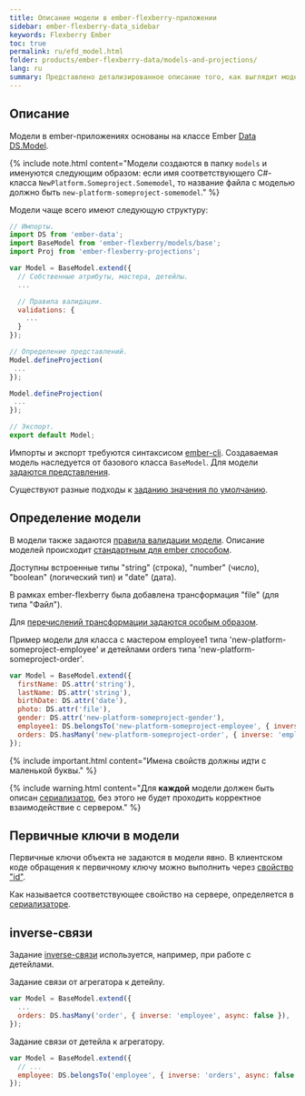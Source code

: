 ```yaml
---
title: Описание модели в ember-flexberry-приложении
sidebar: ember-flexberry-data_sidebar
keywords: Flexberry Ember
toc: true
permalink: ru/efd_model.html
folder: products/ember-flexberry-data/models-and-projections/
lang: ru
summary: Представлено детализированное описание того, как выглядит модель в приложении.
---
```


## Описание

Модели в ember-приложениях основаны на классе Ember [Data DS.Model](http://emberjs.com/api/data/classes/DS.Model.html).

{% include note.html content="Модели создаются в папку `models` и именуются следующим образом: если имя соответствующего C#-класса `NewPlatform.Someproject.Somemodel`, то название файла с моделью должно быть `new-platform-someproject-somemodel`." %}

Модели чаще всего имеют следующую структуру:

```javascript
// Импорты.
import DS from 'ember-data';
import BaseModel from 'ember-flexberry/models/base';
import Proj from 'ember-flexberry-projections';

var Model = BaseModel.extend({
  // Собственные атрибуты, мастера, детейлы.
  ...

  // Правила валидации.
  validations: {
	...
  }
});

// Определение представлений.
Model.defineProjection(
 ...
});

Model.defineProjection(
 ...
});

// Экспорт.
export default Model;
```

Импорты и экспорт требуются синтаксисом [ember-cli](http://ember-cli.com).
Создаваемая модель наследуется от базового класса `BaseModel`.
Для модели [задаются представления](efd_model-projection.html).

Существуют разные подходы к [заданию значения по умолчанию](ef_default-value.html).

## Определение модели

В модели также задаются [правила валидации модели](efd_model-validation.html).
Описание моделей происходит [стандартным для ember способом](https://guides.emberjs.com/v2.4.0/models/defining-models/).

Доступны встроенные типы "string" (строка), "number" (число), "boolean" (логический тип) и "date" (дата).

В рамках ember-flexberry была добавлена трансформация "file" (для типа "Файл").

Для [перечислений трансформации задаются особым образом](efd_enum.html).

Пример модели для класса с мастером employee1 типа 'new-platform-someproject-employee' и детейлами orders типа 'new-platform-someproject-order'.

```javascript
var Model = BaseModel.extend({
  firstName: DS.attr('string'),
  lastName: DS.attr('string'),
  birthDate: DS.attr('date'),
  photo: DS.attr('file'),
  gender: DS.attr('new-platform-someproject-gender'),
  employee1: DS.belongsTo('new-platform-someproject-employee', { inverse: null, async: false }),
  orders: DS.hasMany('new-platform-someproject-order', { inverse: 'employee', async: false }),
});
```

{% include important.html content="Имена свойств должны идти с маленькой буквы." %}

{% include warning.html content="Для **каждой** модели должен быть описан [сериализатор](efd_serializer.html), без этого не будет проходить корректное взаимодействие с сервером." %}

## Первичные ключи в модели

Первичные ключи объекта не задаются в модели явно.
В клиентском коде обращения к первичному ключу можно выполнить через [свойство "id"](http://emberjs.com/api/data/classes/DS.Model.html#property_id).

Как называется соответствующее свойство на сервере, определяется в [сериализаторе](efd_serializer.html).

## inverse-связи
Задание [inverse-связи](https://guides.emberjs.com/v2.4.0/models/relationships/#toc_reflexive-relations) используется, например, при работе с детейлами.

Задание связи от агрегатора к детейлу.

```javascript
var Model = BaseModel.extend({
  ...
  orders: DS.hasMany('order', { inverse: 'employee', async: false }),
});
```

Задание связи от детейла к агрегатору.

```javascript
var Model = BaseModel.extend({
  // ...
  employee: DS.belongsTo('employee', { inverse: 'orders', async: false })
});
```
